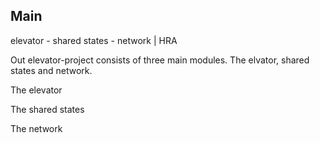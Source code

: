 Main
---

elevator - shared states - network
                |
               HRA

Out elevator-project consists of three main modules. The elvator, shared states and network.

The elevator

The shared states 

The network